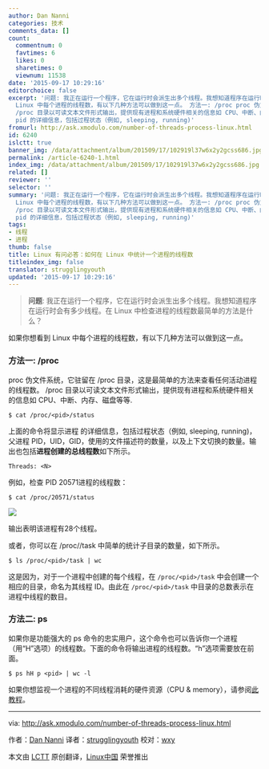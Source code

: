 ```yaml
---
author: Dan Nanni
categories: 技术
comments_data: []
count:
  commentnum: 0
  favtimes: 6
  likes: 0
  sharetimes: 0
  viewnum: 11538
date: '2015-09-17 10:29:16'
editorchoice: false
excerpt: '问题: 我正在运行一个程序，它在运行时会派生出多个线程。我想知道程序在运行时会有多少线程。在 Linux 中检查进程的线程数最简单的方法是什么？  如果你想看到
  Linux 中每个进程的线程数，有以下几种方法可以做到这一点。 方法一: /proc proc 伪文件系统，它驻留在 /proc 目录，这是最简单的方法来查看任何活动进程的线程数。
  /proc 目录以可读文本文件形式输出，提供现有进程和系统硬件相关的信息如 CPU、中断、内存、磁盘等等. $ cat /proc/pid/status  上面的命令将显示进程
  pid 的详细信息，包括过程状态（例如, sleeping, running)'
fromurl: http://ask.xmodulo.com/number-of-threads-process-linux.html
id: 6240
islctt: true
banner_img: /data/attachment/album/201509/17/102919l37w6x2y2gcss686.jpg
permalink: /article-6240-1.html
index_img: /data/attachment/album/201509/17/102919l37w6x2y2gcss686.jpg.thumb.jpg
related: []
reviewer: ''
selector: ''
summary: '问题: 我正在运行一个程序，它在运行时会派生出多个线程。我想知道程序在运行时会有多少线程。在 Linux 中检查进程的线程数最简单的方法是什么？  如果你想看到
  Linux 中每个进程的线程数，有以下几种方法可以做到这一点。 方法一: /proc proc 伪文件系统，它驻留在 /proc 目录，这是最简单的方法来查看任何活动进程的线程数。
  /proc 目录以可读文本文件形式输出，提供现有进程和系统硬件相关的信息如 CPU、中断、内存、磁盘等等. $ cat /proc/pid/status  上面的命令将显示进程
  pid 的详细信息，包括过程状态（例如, sleeping, running)'
tags:
- 线程
- 进程
thumb: false
title: Linux 有问必答：如何在 Linux 中统计一个进程的线程数
titleindex_img: false
translator: strugglingyouth
updated: '2015-09-17 10:29:16'
---
```



> 
> **问题**: 我正在运行一个程序，它在运行时会派生出多个线程。我想知道程序在运行时会有多少线程。在 Linux 中检查进程的线程数最简单的方法是什么？
> 
> 
> 


如果你想看到 Linux 中每个进程的线程数，有以下几种方法可以做到这一点。


### 方法一: /proc


proc 伪文件系统，它驻留在 /proc 目录，这是最简单的方法来查看任何活动进程的线程数。 /proc 目录以可读文本文件形式输出，提供现有进程和系统硬件相关的信息如 CPU、中断、内存、磁盘等等.



```
$ cat /proc/<pid>/status

```

上面的命令将显示进程 <pid> 的详细信息，包括过程状态（例如, sleeping, running)，父进程 PID，UID，GID，使用的文件描述符的数量，以及上下文切换的数量。输出也包括**进程创建的总线程数**如下所示。



```
Threads: <N>

```

例如，检查 PID 20571进程的线程数：



```
$ cat /proc/20571/status

```

![](/data/attachment/album/201509/17/102919l37w6x2y2gcss686.jpg)


输出表明该进程有28个线程。


或者，你可以在 /proc//task 中简单的统计子目录的数量，如下所示。



```
$ ls /proc/<pid>/task | wc

```

这是因为，对于一个进程中创建的每个线程，在 `/proc/<pid>/task` 中会创建一个相应的目录，命名为其线程 ID。由此在 `/proc/<pid>/task` 中目录的总数表示在进程中线程的数目。


### 方法二: ps


如果你是功能强大的 ps 命令的忠实用户，这个命令也可以告诉你一个进程（用“H”选项）的线程数。下面的命令将输出进程的线程数。“h”选项需要放在前面。



```
$ ps hH p <pid> | wc -l

```

如果你想监视一个进程的不同线程消耗的硬件资源（CPU & memory），请参阅[此教程](/article-5633-1.html)。




---


via: <http://ask.xmodulo.com/number-of-threads-process-linux.html>


作者：[Dan Nanni](http://ask.xmodulo.com/author/nanni) 译者：[strugglingyouth](https://github.com/strugglingyouth) 校对：[wxy](https://github.com/wxy)


本文由 [LCTT](https://github.com/LCTT/TranslateProject) 原创翻译，[Linux中国](https://linux.cn/) 荣誉推出